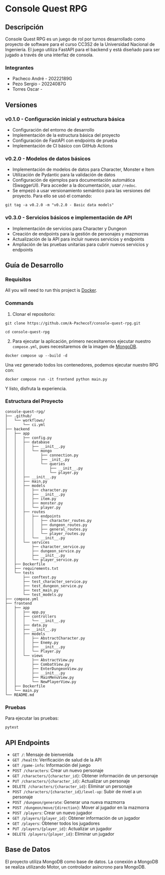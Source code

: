 # Console Quest RPG

## Descripción
Console Quest RPG es un juego de rol por turnos desarrollado como proyecto de software para el curso CC3S2 de la Universidad Nacional de Ingeniería. El juego utiliza FastAPI para el backend y está diseñado para ser jugado a través de una interfaz de consola.

### Integrantes
- Pacheco André - 20222189G
- Pezo Sergio - 20224087G
- Torres Oscar - 

## Versiones

### v0.1.0 - Configuración inicial y estructura básica
- Configuración del entorno de desarrollo
- Implementación de la estructura básica del proyecto
- Configuración de FastAPI con endpoints de prueba
- Implementación de CI básico con GitHub Actions

### v0.2.0 - Modelos de datos básicos
- Implementación de modelos de datos para Character, Monster e Item
- Utilización de Pydantic para la validación de datos
- Configuración de ejemplos para documentación automática (SwaggerUI). Para acceder a la documentación, usar `/redoc`.
- Se empezó a usar versionamiento semántico para las versiones del proyecto. Para ello se usó el comando:
```
git tag -a v0.2.0 -m "v0.2.0 - Basic data models"
```

### v0.3.0 - Servicios básicos e implementación de API
- Implementación de servicios para Character y Dungeon
- Creación de endpoints para la gestión de personajes y mazmorras
- Actualización de la API para incluir nuevos servicios y endpoints
- Ampliación de las pruebas unitarias para cubrir nuevos servicios y endpoints

## Guía de Desarrollo

### Requisitos

All you will need to run this project is [Docker](https://docs.docker.com).

### Commands
1. Clonar el repositorio:

```
git clone https://github.com/A-PachecoT/console-quest-rpg.git

cd console-quest-rpg
```

2. Para ejecutar la aplicación, primero necesitaremos ejecutar nuestro `compose.yml`, pues necesitaremos de la imagen de [MongoDB](https://www.mongodb.com).

```
docker compose up --build -d
```

Una vez generado todos los contenedores, podemos ejecutar nuestro RPG con:

```
docker compose run -it frontend python main.py
```

Y listo, disfruta la experiencia.



### Estructura del Proyecto
```
console-quest-rpg/
├── .github/
│   └── workflows/
│       └── ci.yml
├── backend
│   ├── app
│   │   ├── config.py
│   │   ├── database
│   │   │   ├── __init__.py
│   │   │   └── mongo
│   │   │       ├── connection.py
│   │   │       ├── _init_.py
│   │   │       └── queries
│   │   │           ├── __init__.py
│   │   │           └── player.py
│   │   ├── __init__.py
│   │   ├── main.py
│   │   ├── models
│   │   │   ├── character.py
│   │   │   ├── __init__.py
│   │   │   ├── item.py
│   │   │   ├── monster.py
│   │   │   └── player.py
│   │   ├── routes
│   │   │   ├── endpoints
│   │   │   │   ├── character_routes.py
│   │   │   │   ├── dungeon_routes.py
│   │   │   │   ├── general_routes.py
│   │   │   │   └── player_routes.py
│   │   │   └── __init__.py
│   │   └── services
│   │       ├── character_service.py
│   │       ├── dungeon_service.py
│   │       ├── __init__.py
│   │       └── player_service.py
│   ├── Dockerfile
│   ├── requirements.txt
│   └── tests
│       ├── conftest.py
│       ├── test_character_service.py
│       ├── test_dungeon_service.py
│       ├── test_main.py
│       └── test_models.py
├── compose.yml
├── frontend
│   ├── app
│   │   ├── app.py
│   │   ├── controllers
│   │   │   └── __init__.py
│   │   ├── data.py
│   │   ├── __init__.py
│   │   ├── models
│   │   │   ├── AbstractCharacter.py
│   │   │   ├── Enemy.py
│   │   │   ├── __init__.py
│   │   │   └── Player.py
│   │   └── views
│   │       ├── AbstractView.py
│   │       ├── CombatView.py
│   │       ├── EnterDungeonView.py
│   │       ├── __init__.py
│   │       ├── MainMenuView.py
│   │       └── NewPlayerView.py
│   ├── Dockerfile
│   └── main.py
└── README.md
```


### Pruebas
Para ejecutar las pruebas:

```
pytest
```
## API Endpoints

- `GET /`: Mensaje de bienvenida
- `GET /health`: Verificación de salud de la API
- `GET /game-info`: Información del juego
- `POST /characters`: Crear un nuevo personaje
- `GET /characters/{character_id}`: Obtener información de un personaje
- `PUT /characters/{character_id}`: Actualizar un personaje
- `DELETE /characters/{character_id}`: Eliminar un personaje
- `POST /characters/{character_id}/level-up`: Subir de nivel a un personaje
- `POST /dungeon/generate`: Generar una nueva mazmorra
- `POST /dungeon/move/{direction}`: Mover al jugador en la mazmorra
- `POST /players`: Crear un nuevo jugador
- `GET /players/{player_id}`: Obtener información de un jugador
- `GET /players`: Obtener todos los jugadores
- `PUT /players/{player_id}`: Actualizar un jugador
- `DELETE /players/{player_id}`: Eliminar un jugador

## Base de Datos

El proyecto utiliza MongoDB como base de datos. La conexión a MongoDB se realiza utilizando Motor, un controlador asíncrono para MongoDB.